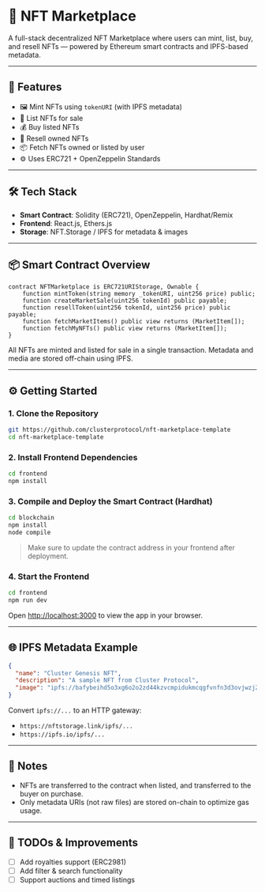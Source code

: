 # 🧩 NFT Marketplace

A full-stack decentralized NFT Marketplace where users can mint, list, buy, and resell NFTs — powered by Ethereum smart contracts and IPFS-based metadata.

---

## 🚀 Features

- 🖼️ Mint NFTs using `tokenURI` (with IPFS metadata)
- 🛒 List NFTs for sale
- 💰 Buy listed NFTs
- 🔁 Resell owned NFTs
- 📦 Fetch NFTs owned or listed by user
- ⚙️ Uses ERC721 + OpenZeppelin Standards

---

## 🛠️ Tech Stack

- **Smart Contract**: Solidity (ERC721), OpenZeppelin, Hardhat/Remix
- **Frontend**: React.js, Ethers.js
- **Storage**: NFT.Storage / IPFS for metadata & images

---

## 📦 Smart Contract Overview

```solidity
contract NFTMarketplace is ERC721URIStorage, Ownable {
    function mintToken(string memory _tokenURI, uint256 price) public;
    function createMarketSale(uint256 tokenId) public payable;
    function resellToken(uint256 tokenId, uint256 price) public payable;
    function fetchMarketItems() public view returns (MarketItem[]);
    function fetchMyNFTs() public view returns (MarketItem[]);
}
```

All NFTs are minted and listed for sale in a single transaction. Metadata and media are stored off-chain using IPFS.

---

## ⚙️ Getting Started

### 1. Clone the Repository

```bash
git https://github.com/clusterprotocol/nft-marketplace-template
cd nft-marketplace-template
```

### 2. Install Frontend Dependencies

```bash
cd frontend
npm install
```

### 3. Compile and Deploy the Smart Contract (Hardhat)

```bash
cd blockchain
npm install
node compile
```

> Make sure to update the contract address in your frontend after deployment.

### 4. Start the Frontend

```bash
cd frontend
npm run dev
```

Open [http://localhost:3000](http://localhost:3000) to view the app in your browser.

---

## 🌐 IPFS Metadata Example

```json
{
  "name": "Cluster Genesis NFT",
  "description": "A sample NFT from Cluster Protocol",
  "image": "ipfs://bafybeihd5o3xg6o2o2zd44kzvcmpidukmcqgfvnfn3d3ovjwzj22tmgkxu/image.png"
}
```

Convert `ipfs://...` to an HTTP gateway:
- `https://nftstorage.link/ipfs/...`
- `https://ipfs.io/ipfs/...`

---

## 🔐 Notes

- NFTs are transferred to the contract when listed, and transferred to the buyer on purchase.
- Only metadata URIs (not raw files) are stored on-chain to optimize gas usage.

---

## 🧪 TODOs & Improvements

- [ ] Add royalties support (ERC2981)
- [ ] Add filter & search functionality
- [ ] Support auctions and timed listings
